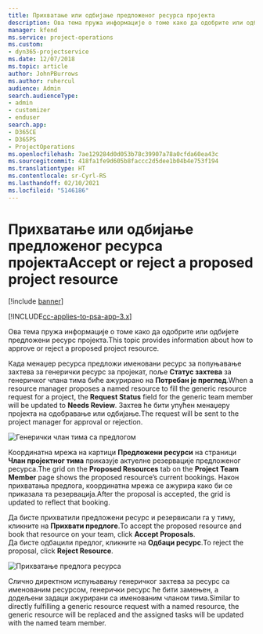 ```yaml
---
title: Прихватање или одбијање предложеног ресурса пројекта
description: Ова тема пружа информације о томе како да одобрите или одбијете предложени ресурс пројекта.
manager: kfend
ms.service: project-operations
ms.custom:
- dyn365-projectservice
ms.date: 12/07/2018
ms.topic: article
author: JohnPBurrows
ms.author: ruhercul
audience: Admin
search.audienceType:
- admin
- customizer
- enduser
search.app:
- D365CE
- D365PS
- ProjectOperations
ms.openlocfilehash: 7ae129284d0d053b78c39907a78a0cfda60ea43c
ms.sourcegitcommit: 418fa1fe9d605b8faccc2d5dee1b04b4e753f194
ms.translationtype: HT
ms.contentlocale: sr-Cyrl-RS
ms.lasthandoff: 02/10/2021
ms.locfileid: "5146186"
---
```

# <a name="accept-or-reject-a-proposed-project-resource"></a><span data-ttu-id="154de-103">Прихватање или одбијање предложеног ресурса пројекта</span><span class="sxs-lookup"><span data-stu-id="154de-103">Accept or reject a proposed project resource</span></span>

[!include [banner](../includes/psa-now-project-operations.md)]

[!INCLUDE[cc-applies-to-psa-app-3.x](../includes/cc-applies-to-psa-app-3x.md)]

<span data-ttu-id="154de-104">Ова тема пружа информације о томе како да одобрите или одбијете предложени ресурс пројекта.</span><span class="sxs-lookup"><span data-stu-id="154de-104">This topic provides information about how to approve or reject a proposed project resource.</span></span>

<span data-ttu-id="154de-105">Када менаџер ресурса предложи именовани ресурс за попуњавање захтева за генерички ресурс за пројекат, поље **Статус захтева** за генеричког члана тима биће ажурирано на **Потребан је преглед**.</span><span class="sxs-lookup"><span data-stu-id="154de-105">When a resource manager proposes a named resource to fill the generic resource request for a project, the **Request Status** field for the generic team member will be updated to **Needs Review**.</span></span> <span data-ttu-id="154de-106">Захтев ће бити упућен менаџеру пројекта на одобравање или одбијање.</span><span class="sxs-lookup"><span data-stu-id="154de-106">The request will be sent to the project manager for approval or rejection.</span></span>

![Генерички члан тима са предлогом](media/RM-how-to-19.png)

<span data-ttu-id="154de-108">Координатна мрежа на картици **Предложени ресурси** на страници **Члан пројектног тима** приказује актуелне резервације предложеног ресурса.</span><span class="sxs-lookup"><span data-stu-id="154de-108">The grid on the **Proposed Resources** tab on the **Project Team Member** page shows the proposed resource’s current bookings.</span></span> <span data-ttu-id="154de-109">Након прихватања предлога, координатна мрежа се ажурира како би се приказала та резервација.</span><span class="sxs-lookup"><span data-stu-id="154de-109">After the proposal is accepted, the grid is updated to reflect that booking.</span></span> 

<span data-ttu-id="154de-110">Да бисте прихватили предложени ресурс и резервисали га у тиму, кликните на **Прихвати предлоге**.</span><span class="sxs-lookup"><span data-stu-id="154de-110">To accept the proposed resource and book that resource on your team, click **Accept Proposals**.</span></span>  
<span data-ttu-id="154de-111">Да бисте одбацили предлог, кликните на **Одбаци ресурс**.</span><span class="sxs-lookup"><span data-stu-id="154de-111">To reject the proposal, click **Reject Resource**.</span></span>

![Прихватање предлога ресурса](media/RM-how-to-20.png) 

<span data-ttu-id="154de-113">Слично директном испуњавању генеричког захтева за ресурс са именованим ресурсом, генерички ресурс ће бити замењен, а додељени задаци ажурирани са именованим чланом тима.</span><span class="sxs-lookup"><span data-stu-id="154de-113">Similar to directly fulfilling a generic resource request with a named resource, the generic resource will be replaced and the assigned tasks will be updated with the named team member.</span></span>
